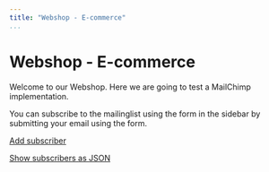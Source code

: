 ```yaml
---
title: "Webshop - E-commerce"
...
```

Webshop - E-commerce
=========================

Welcome to our Webshop. Here we are going to test a MailChimp implementation.

You can subscribe to the mailinglist using the form in the sidebar by submitting your email using the form.

[Add subscriber](mailchimp/subscribe)

[Show subscribers as JSON](mailchimp/listsubscribers)
